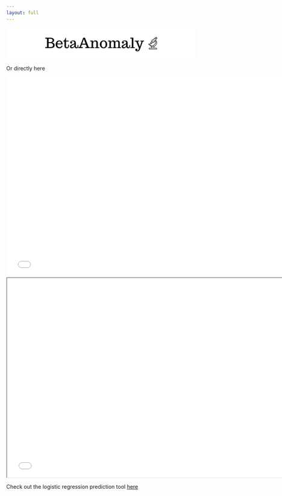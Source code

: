 ```yaml
---
layout: full
---
```



![betaanomaly.png.png](./assets/img/betaanomaly.png)

Or directly here
<iframe src="assets/html/one.html" width="750px" height="530px" frameborder="0" position="relative">Genre plot</iframe>

<iframe src="assets/html/one.html" style="display: block; margin: auto; width: 750px; height: 530px; frameborder: 0;"></iframe>

Check out the logistic regression prediction tool [here](https://scherkao31.github.io/ada-template-website/assets/html/one.html)
